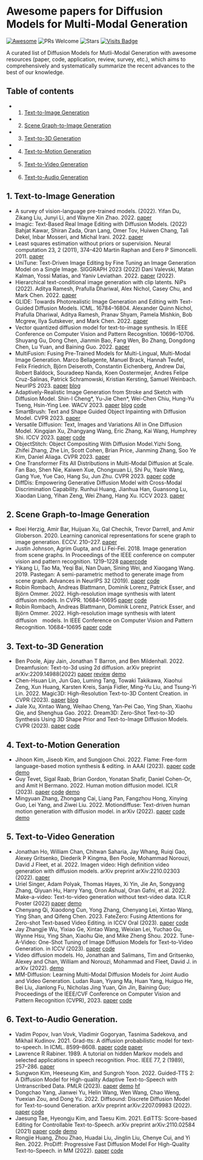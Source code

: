 # Awesome papers for Diffusion Models for Multi-Modal Generation
[![Awesome](https://awesome.re/badge.svg)](https://awesome.re) 
![PRs Welcome](https://img.shields.io/badge/PRs-Welcome-green)
![Stars](https://img.shields.io/github/stars/JiaojiaoYe1994/Awesome-DIffusionModels4Multi-Modal)
[![Visits Badge](https://badges.pufler.dev/visits/JiaojiaoYe1994/Awesome-DIffusionModels-paper)](https://badges.pufler.dev/visits/JiaojiaoYe1994/Awesome-DIffusionModels-paper)


A curated list of Diffusion Models for Mutli-Modal Generation with awesome resources (paper, code, application, review, survey, etc.), which aims to comprehensively and systematically summarize the recent advances to the best of our knowledge.

## Table of contents
* 1. [Text-to-Image Generation](#text-to-image-generation)
* 2. [Scene Graph-to-Image Generation](#scene-graph-to-image-generation)
* 3. [Text-to-3D Generation](#text-to-3d-image-generation)
* 4. [Text-to-Motion Generation](#text-to-motion-generation)
* 5. [Text-to-Video Generation](#text-to-video-generation)
* 6. [Text-to-Audio Generation](#text-to-audio-generation)

## 1. Text-to-Image Generation
* A survey of vision-language pre-trained models. (2022). Yifan Du, Zikang Liu, Junyi Li, and Wayne Xin Zhao. 2022. [paper](https://arxiv.org/abs/2202.10936)
* Imagic: Text-Based Real Image Editing with Diffusion Models. (2022) Bahjat Kawar, Shiran Zada, Oran Lang, Omer Tov, Huiwen Chang, Tali Dekel, Inbar Mosseri, and Michal Irani. 2022. [paper](https://arxiv.org/abs/2210.09276)
* Least squares estimation without priors or supervision. Neural computation 23, 2 (2011), 374–420 Martin Raphan and Eero P Simoncelli. 2011.  [paper](https://dl.acm.org/doi/10.1162/NECO_a_00076)
* UniTune: Text-Driven Image Editing by Fine Tuning an Image Generation Model on a Single Image. SIGGRAPH 2023 (2022) Dani Valevski, Matan Kalman, Yossi Matias, and Yaniv Leviathan. 2022. [paper](https://arxiv.org/abs/2210.09477) (2022). 
* Hierarchical text-conditional image generation with clip latents. NiPs (2022). Aditya Ramesh, Prafulla Dhariwal, Alex Nichol, Casey Chu, and Mark Chen. 2022. [paper](https://proceedings.neurips.cc/paper_files/paper/2022/file/260a14acce2a89dad36adc8eefe7c59e-Paper-Conference.pdf)
* GLIDE: Towards Photorealistic Image Generation and Editing with Text-Guided Diffusion Models. ICML. 16784–16804. Alexander Quinn Nichol, Prafulla Dhariwal, Aditya Ramesh, Pranav Shyam, Pamela Mishkin, Bob Mcgrew, Ilya Sutskever, and Mark Chen. 2022.  [paper](https://arxiv.org/abs/2112.10741)
* Vector quantized diffusion model for text-to-image synthesis. In IEEE Conference on Computer Vision and Pattern Recognition. 10696–10706. Shuyang Gu, Dong Chen, Jianmin Bao, Fang Wen, Bo Zhang, Dongdong Chen, Lu Yuan, and Baining Guo. 2022. [paper](https://openaccess.thecvf.com/content/CVPR2022/papers/Gu_Vector_Quantized_Diffusion_Model_for_Text-to-Image_Synthesis_CVPR_2022_paper.pdf)
* MultiFusion: Fusing Pre-Trained Models for Multi-Lingual, Multi-Modal Image Generation. Marco Bellagente, Manuel Brack, Hannah Teufel, Felix Friedrich, Björn Deiseroth, Constantin Eichenberg, Andrew Dai, Robert Baldock, Souradeep Nanda, Koen Oostermeijer, Andres Felipe Cruz-Salinas, Patrick Schramowski, Kristian Kersting, Samuel Weinbach. NeurIPS 2023. [paper](https://arxiv.org/abs/2305.15296) [blog](https://paperswithcode.com/paper/multifusion-fusing-pre-trained-models-for)
* Adaptively-Realistic Image Generation from Stroke and Sketch with Diffusion Model. Shin-I Cheng*, Yu-Jie Chen*, Wei-Chen Chiu, Hung-Yu Tseng, Hsin-Ying Lee. WACV 2023. [paper](https://arxiv.org/abs/2208.12675) [blog](https://cyj407.github.io/DiSS/) [code](https://github.com/cyj407/DiSS)
* SmartBrush: Text and Shape Guided Object Inpainting with Diffusion Model. CVPR 2023. [paper](https://arxiv.org/abs/2212.05034)
* Versatile Diffusion: Text, Images and Variations All in One Diffusion Model. Xingqian Xu, Zhangyang Wang, Eric Zhang, Kai Wang, Humphrey Shi. ICCV 2023. [paper](https://arxiv.org/abs/2211.08332) [code](https://github.com/shi-labs/versatile-diffusion)
* ObjectStitch: Object Compositing With Diffusion Model.Yizhi Song, Zhifei Zhang, Zhe Lin, Scott Cohen, Brian Price, Jianming Zhang, Soo Ye Kim, Daniel Aliaga. CVPR 2023. [paper](https://openaccess.thecvf.com/content/CVPR2023/html/Song_ObjectStitch_Object_Compositing_With_Diffusion_Model_CVPR_2023_paper.html)
* One Transformer Fits All Distributions in Multi-Modal Diffusion at Scale. Fan Bao, Shen Nie, Kaiwen Xue, Chongxuan Li, Shi Pu, Yaole Wang, Gang Yue, Yue Cao, Hang Su, Jun Zhu. CVPR 2023. [paper](https://arxiv.org/abs/2303.06555) [code](https://github.com/thu-ml/unidiffuser)
* DiffDis: Empowering Generative Diffusion Model with Cross-Modal Discrimination Capability. Runhui Huang, Jianhua Han, Guansong Lu, Xiaodan Liang, Yihan Zeng, Wei Zhang, Hang Xu. ICCV 2023. [paper](https://arxiv.org/abs/2308.09306)

## 2. Scene Graph-to-Image Generation
* Roei Herzig, Amir Bar, Huijuan Xu, Gal Chechik, Trevor Darrell, and Amir Globerson. 2020. Learning canonical representations for scene graph to image generation. ECCV. 210–227. [paper](https://arxiv.org/abs/1912.07414)
* Justin Johnson, Agrim Gupta, and Li Fei-Fei. 2018. Image generation from scene graphs. In Proceedings of the IEEE conference on computer vision and pattern recognition. 1219–1228 [paper](https://arxiv.org/abs/1804.01622)[code](https://github.com/google/sg2im)
* Yikang Li, Tao Ma, Yeqi Bai, Nan Duan, Sining Wei, and Xiaogang Wang. 2019. Pastegan: A semi-parametric method to generate image from scene graph. Advances in NeurIPS 32 (2019). [paper](https://arxiv.org/abs/1905.01608) [code](https://github.com/yikang-li/PasteGAN)
* Robin Rombach, Andreas Blattmann, Dominik Lorenz, Patrick Esser, and Björn Ommer. 2022. High-resolution image synthesis with latent diffusion models. In CVPR. 10684–10695 [paper](https://openaccess.thecvf.com/content/CVPR2022/papers/Rombach_High-Resolution_Image_Synthesis_With_Latent_Diffusion_Models_CVPR_2022_paper.pdf) [code](https://github.com/CompVis/latent-diffusion)
* Robin Rombach, Andreas Blattmann, Dominik Lorenz, Patrick Esser, and Björn Ommer. 2022. High-resolution image synthesis with latent diffusion　models. In IEEE Conference on Computer Vision and Pattern Recognition. 10684–10695 [paper](https://openaccess.thecvf.com/content/CVPR2022/papers/Rombach_High-Resolution_Image_Synthesis_With_Latent_Diffusion_Models_CVPR_2022_paper.pdf) [code](https://github.com/CompVis/latent-diffusion)

## 3. Text-to-3D Generation
* Ben Poole, Ajay Jain, Jonathan T Barron, and Ben Mildenhall. 2022. Dreamfusion: Text-to-3d using 2d diffusion. arXiv preprint arXiv:2209.14988(2022) [paper](https://arxiv.org/abs/2209.14988) [review](https://openreview.net/forum?id=FjNys5c7VyY) [demo](https://dreamfusion3d.github.io/)
* Chen-Hsuan Lin, Jun Gao, Luming Tang, Towaki Takikawa, Xiaohui Zeng, Xun Huang, Karsten Kreis, Sanja Fidler, Ming-Yu Liu, and Tsung-Yi Lin. 2022. Magic3D: High-Resolution Text-to-3D Content Creation. in CVPR (2023). [paper](https://openaccess.thecvf.com/content/CVPR2023/papers/Lin_Magic3D_High-Resolution_Text-to-3D_Content_Creation_CVPR_2023_paper.pdf) [blog](https://research.nvidia.com/labs/dir/magic3d/#:~:text=Magic3D%20is%20a%20new%20text,avenues%20to%20various%20creative%20applications.)
* Jiale Xu, Xintao Wang, Weihao Cheng, Yan-Pei Cao, Ying Shan, Xiaohu Qie, and Shenghua Gao. 2022. Dream3D: Zero-Shot Text-to-3D Synthesis Using 3D Shape Prior and Text-to-Image Diffusion Models. CVPR (2023). [paper](https://openaccess.thecvf.com/content/CVPR2023/papers/Xu_Dream3D_Zero-Shot_Text-to-3D_Synthesis_Using_3D_Shape_Prior_and_Text-to-Image_CVPR_2023_paper.pdf) [code](https://bluestyle97.github.io/dream3d/) 

## 4. Text-to-Motion Generation
* Jihoon Kim, Jiseob Kim, and Sungjoon Choi. 2022. Flame: Free-form language-based motion synthesis & editing. in AAAI (2023). [paper](https://dl.acm.org/doi/10.1609/aaai.v37i7.25996) [code](https://github.com/kakaobrain/flame) [demo](https://kakaobrain.github.io/flame/)
* Guy Tevet, Sigal Raab, Brian Gordon, Yonatan Shafir, Daniel Cohen-Or, and Amit H Bermano. 2022. Human motion diffusion model. ICLR (2023). [paper](https://openreview.net/forum?id=SJ1kSyO2jwu) [code](https://github.com/GuyTevet/motion-diffusion-model) [demo](https://guytevet.github.io/mdm-page/)
* Mingyuan Zhang, Zhongang Cai, Liang Pan, Fangzhou Hong, Xinying Guo, Lei Yang, and Ziwei Liu. 2022. Motiondiffuse: Text-driven human motion generation with diffusion model. in arXiv (2022). [paper](https://arxiv.org/pdf/2208.15001.pdf) [code](https://github.com/mingyuan-zhang/MotionDiffuse) [demo](https://mingyuan-zhang.github.io/projects/MotionDiffuse.html)

## 5. Text-to-Video Generation
* Jonathan Ho, William Chan, Chitwan Saharia, Jay Whang, Ruiqi Gao, Alexey Gritsenko, Diederik P Kingma, Ben Poole, Mohammad Norouzi, David J Fleet, et al. 2022. Imagen video: High definition video generation with diffusion models. arXiv preprint arXiv:2210.02303 (2022). [paper](https://imagen.research.google/video/paper.pdf)
* Uriel Singer, Adam Polyak, Thomas Hayes, Xi Yin, Jie An, Songyang Zhang, Qiyuan Hu, Harry Yang, Oron Ashual, Oran Gafni, et al. 2022. Make-a-video: Text-to-video generation without text-video data. ICLR Poster (2022) [paper](https://openreview.net/forum?id=nJfylDvgzlq) [demo](https://makeavideo.studio/)
* Chenyang Qi, Xiaodong Cun, Yong Zhang, Chenyang Lei, Xintao Wang, Ying Shan, and Qifeng Chen. 2023. FateZero: Fusing Attentions for Zero-shot Text-based Video Editing. in ICCV Oral (2023). [paper](https://openaccess.thecvf.com/content/ICCV2023/supplemental/QI_FateZero_Fusing_Attentions_ICCV_2023_supplemental.pdf) [code](https://github.com/ChenyangQiQi/FateZero)
* Jay Zhangjie Wu, Yixiao Ge, Xintao Wang, Weixian Lei, Yuchao Gu, Wynne Hsu, Ying Shan, Xiaohu Qie, and Mike Zheng Shou. 2022. Tune-A-Video: One-Shot Tuning of Image Diffusion Models for Text-to-Video Generation. in ICCV (2023). [paper](https://openaccess.thecvf.com/content/ICCV2023/papers/Wu_Tune-A-Video_One-Shot_Tuning_of_Image_Diffusion_Models_for_Text-to-Video_Generation_ICCV_2023_paper.pdf) [code](https://github.com/showlab/Tune-A-Video)
* Video diffusion models. Ho, Jonathan and Salimans, Tim and Gritsenko, Alexey and Chan, William and Norouzi, Mohammad and Fleet, David J. in arXiv (2022). [demo](https://video-diffusion.github.io/)
* MM-Diffusion: Learning Multi-Modal Diffusion Models for Joint Audio and Video Generation. Ludan Ruan, Yiyang Ma, Huan Yang, Huiguo He, Bei Liu, Jianlong Fu, Nicholas Jing Yuan, Qin Jin, Baining Guo; Proceedings of the IEEE/CVF Conference on Computer Vision and Pattern Recognition (CVPR), 2023. [paper](https://openaccess.thecvf.com/content/CVPR2023/html/Ruan_MM-Diffusion_Learning_Multi-Modal_Diffusion_Models_for_Joint_Audio_and_Video_CVPR_2023_paper.html) [code](https://github.com/researchmm/MM-Diffusion)

 
## 6. Text-to-Audio Generation.
* Vadim Popov, Ivan Vovk, Vladimir Gogoryan, Tasnima Sadekova, and Mikhail Kudinov. 2021. Grad-tts: A diffusion probabilistic model for text-to-speech. In ICML. 8599–8608. [paper](https://arxiv.org/abs/2105.06337) [code](https://github.com/huawei-noah/Speech-Backbones/tree/main/Grad-TTS) [paper](https://grad-tts.github.io/)
* Lawrence R Rabiner. 1989. A tutorial on hidden Markov models and selected applications in speech recognition. Proc. IEEE 77, 2 (1989), 257–286. [paper](https://ieeexplore.ieee.org/document/18626)
* Sungwon Kim, Heeseung Kim, and Sungroh Yoon. 2022. Guided-TTS 2: A Diffusion Model for High-quality Adaptive Text-to-Speech with Untranscribed Data. PMLR (2023). [paper](https://proceedings.mlr.press/v162/kim22d.html) [demo](https://ksw0306.github.io/guided-tts2-demo/) [hf](https://huggingface.co/snu-ai/guided-tts2)
* Dongchao Yang, Jianwei Yu, Helin Wang, Wen Wang, Chao Weng, Yuexian Zou, and Dong Yu. 2022. Diffsound: Discrete Diffusion Model for Text-to-sound Generation. arXiv preprint arXiv:2207.09983 (2022). [paper](https://arxiv.org/abs/2207.09983) [code](https://github.com/yangdongchao/Text-to-sound-Synthesis)
* Jaesung Tae, Hyeongju Kim, and Taesu Kim. 2021. EdiTTS: Score-based Editing for Controllable Text-to-Speech. arXiv preprint arXiv:2110.02584 (2021) [paper](https://arxiv.org/abs/2110.02584) [code](https://github.com/neosapience/editts) [demo](https://editts.github.io/)
* Rongjie Huang, Zhou Zhao, Huadai Liu, Jinglin Liu, Chenye Cui, and Yi Ren. 2022. ProDiff: Progressive Fast Diffusion Model For High-Quality Text-to-Speech. in MM (2022). [paper](https://dl.acm.org/doi/abs/10.1145/3503161.3547855) [code](https://github.com/Rongjiehuang/ProDiff)
